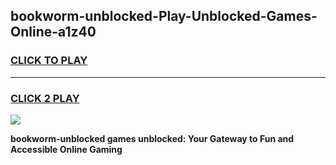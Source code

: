 
## bookworm-unblocked-Play-Unblocked-Games-Online-a1z40
<h3>
<a href="https://premium76.site?title=bookworm-unblocked&ref=25A">CLICK TO PLAY</a></h3>
<hr>

<h3>
<a href="https://premium76.site?title=bookworm-unblocked&ref=25A">CLICK 2 PLAY</a>
  
</h3>

<a href="https://premium76.site?title=bookworm-unblocked&ref=25A"><img src="https://clearcache.store/games.png"></a>


**bookworm-unblocked games unblocked: Your Gateway to Fun and Accessible Online Gaming**
